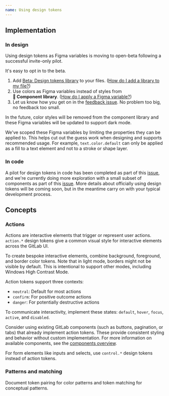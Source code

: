 ```yaml
---
name: Using design tokens
---
```


## Implementation

### In design

Using design tokens as Figma variables is moving to open-beta following a successful invite-only pilot.

It's easy to opt in to the beta.

1. Add [Beta:&nbsp;Design&nbsp;tokens&nbsp;library](https://www.figma.com/design/tiAetVi1j5MGP8WA5FswcD/Beta%3A-Design-tokens?node-id=2194-34&t=S8Qzj2r4h5sg8dIK-0) to your files. ([How do I add a library to my file?](https://help.figma.com/hc/en-us/articles/1500008731201-Enable-or-disable-a-library-in-a-design-file))
1. Use colors as Figma variables instead of styles from **📙&nbsp;Component&nbsp;library**. ([How do I apply a Figma variable?](https://help.figma.com/hc/en-us/articles/15343107263511-Apply-variables-to-designs))
1. Let us know how you get on in the [feedback issue](https://gitlab.com/gitlab-org/gitlab-services/design.gitlab.com/-/issues/1870). No problem too big, no feedback too small.

In the future, color styles will be removed from the component library and these Figma variables will be updated to support dark mode.

We've scoped these Figma variables by limiting the properties they can be applied to. This helps cut out the guess work when designing and supports recommended usage. For example, `text.color.default` can only be applied as a fill to a text element and not to a stroke or shape layer.

### In code

<note>A pilot for design tokens in code has been completed as part of this [issue](https://gitlab.com/gitlab-org/gitlab-services/design.gitlab.com/-/issues/1776), and we're currently doing more exploration with a small subset of components as part of this [issue](https://gitlab.com/gitlab-org/gitlab-ui/-/issues/2583). More details about officially using design tokens will be coming soon, but in the meantime carry on with your typical development process.</note>

## Concepts

### Actions

Actions are interactive elements that trigger or represent user actions. `action.*` design tokens give a common visual style for interactive elements across the GitLab UI.

To create bespoke interactive elements, combine background, foreground, and border color tokens. Note that in light mode, borders might not be visible by default. This is intentional to support other modes, including Windows High Contrast Mode.

Action tokens support three contexts:

- `neutral`: Default for most actions
- `confirm`: For positive outcome actions
- `danger`: For potentially destructive actions

To communicate interactivity, implement these states: `default`, `hover`, `focus`, `active`, and `disabled`.

Consider using existing GitLab components (such as buttons, pagination, or tabs) that already implement action tokens. These provide consistent styling and behavior without custom implementation. For more information on available components, see the [components overview](/components/overview).

For form elements like inputs and selects, use `control.*` design tokens instead of action tokens.

### Patterns and matching

<todo issue="https://gitlab.com/gitlab-org/gitlab-services/design.gitlab.com/-/issues/1816">Document token pairing for color patterns and token matching for conceptual patterns.</todo>
